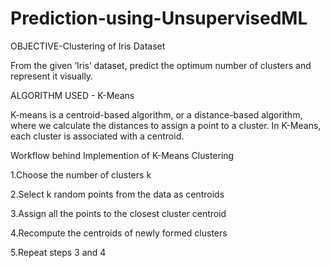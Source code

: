 # Prediction-using-UnsupervisedML
OBJECTIVE-Clustering of Iris Dataset

From the given ‘Iris’ dataset, predict the optimum number of clusters and represent it visually.

ALGORITHM USED - K-Means

K-means is a centroid-based algorithm, or a distance-based algorithm, where we calculate the distances to assign a point to a cluster. In K-Means, each cluster is associated with a centroid.

Workflow behind Implemention of K-Means Clustering

1.Choose the number of clusters k

2.Select k random points from the data as centroids

3.Assign all the points to the closest cluster centroid

4.Recompute the centroids of newly formed clusters

5.Repeat steps 3 and 4

